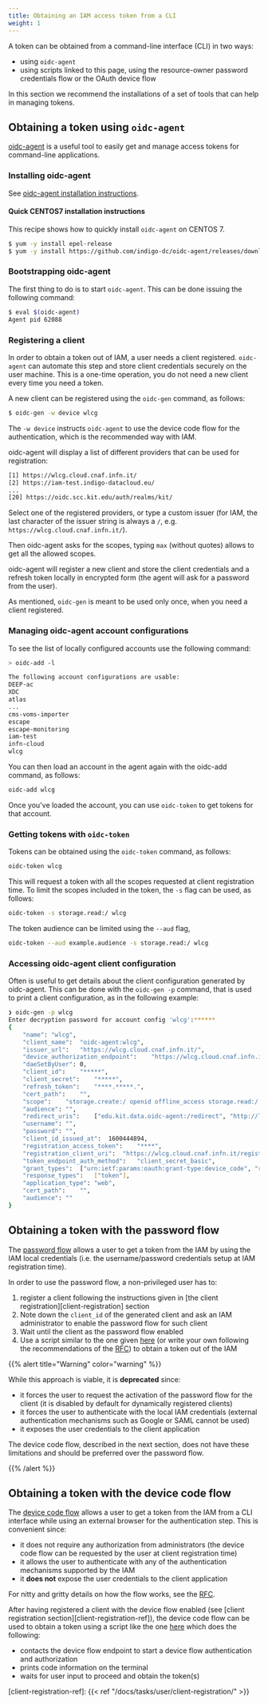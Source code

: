 ```yaml
---
title: Obtaining an IAM access token from a CLI
weight: 1
---
```


A token can be obtained from a command-line interface (CLI) in two ways:

- using `oidc-agent`
- using scripts linked to this page, using the resource-owner password
  credentials flow or the OAuth device flow

In this section we recommend the installations of a set of tools that can help
in managing tokens.

## Obtaining a token using `oidc-agent`

[oidc-agent][oidc-agent] is a useful tool to easily get and manage access
tokens for command-line applications.

### Installing oidc-agent

See [oidc-agent installation
instructions](https://indigo-dc.gitbook.io/oidc-agent/installation/install).

#### Quick CENTOS7 installation instructions

This recipe shows how to quickly install `oidc-agent` on CENTOS 7.

```bash
$ yum -y install epel-release
$ yum -y install https://github.com/indigo-dc/oidc-agent/releases/download/v3.3.1/oidc-agent-3.3.1-1.el7.x86_64.rpm
```

### Bootstrapping oidc-agent

The first thing to do is to start `oidc-agent`.
This can be done issuing the following command:

```bash
$ eval $(oidc-agent)
Agent pid 62088
```

### Registering a client

In order to obtain a token out of IAM, a user needs a client registered.
`oidc-agent` can automate this step and store client credentials securely
on the user machine. This is a one-time operation, you do not need a new
client every time you need a token.

A new client can be registered using the `oidc-gen` command, as follows:

```bash
$ oidc-gen -w device wlcg
```

The `-w device` instructs `oidc-agent` to use the device code flow for the
authentication, which is the recommended way with IAM.

oidc-agent will display a list of different providers that can be used for
registration:

```bash
[1] https://wlcg.cloud.cnaf.infn.it/
[2] https://iam-test.indigo-datacloud.eu/
...
[20] https://oidc.scc.kit.edu/auth/realms/kit/
```

Select one of the registered providers, or type a custom issuer (for IAM, the
last character of the issuer string is always a `/`, e.g.
`https://wlcg.cloud.cnaf.infn.it/`).

Then oidc-agent asks for the scopes, typing `max` (without quotes) allows to
get all the allowed scopes.

oidc-agent will register a new client and store the client credentials and a
refresh token locally in encrypted form (the agent will ask for a password from
the user).

As mentioned, `oidc-gen` is meant to be used only once, when you need a client registered.

### Managing oidc-agent account configurations

To see the list of locally configured accounts use the following command:

```bash
> oidc-add -l

The following account configurations are usable:
DEEP-ac
XDC
atlas
...
cms-voms-importer
escape
escape-monitoring
iam-test
infn-cloud
wlcg
```

You can then load an account in the agent again with the oidc-add command, as follows:

```bash
oidc-add wlcg
```

Once you've loaded the account, you can use `oidc-token` to get tokens for that account.

### Getting tokens with `oidc-token`

Tokens can be obtained using the `oidc-token` command, as follows:

```bash
oidc-token wlcg
```

This will request a token with all the scopes requested at client registration
time. To limit the scopes included in the token, the `-s` flag can be used, as
follows:

```bash
oidc-token -s storage.read:/ wlcg
```

The token audience can be limited using the `--aud` flag,

```bash
oidc-token --aud example.audience -s storage.read:/ wlcg
```
### Accessing oidc-agent client configuration

Often is useful to get details about the client configuration generated 
by oidc-agent. This can be done with the `oidc-gen -p` command, that is
used to print a client configuration, as in the following example:

```bash
❯ oidc-gen -p wlcg
Enter decryption password for account config 'wlcg':******
{
	"name":	"wlcg",
	"client_name":	"oidc-agent:wlcg",
	"issuer_url":	"https://wlcg.cloud.cnaf.infn.it/",
	"device_authorization_endpoint":	"https://wlcg.cloud.cnaf.infn.it/devicecode",
	"daeSetByUser":	0,
	"client_id":	"*****",
	"client_secret":	"*****",
	"refresh_token":	"****.*****.",
	"cert_path":	"",
	"scope":	"storage.create:/ openid offline_access storage.read:/ eduperson_scoped_affiliation storage.modify:/ wlcg wlcg.groups eduperson_entitlement",
	"audience":	"",
	"redirect_uris":	["edu.kit.data.oidc-agent:/redirect", "http://localhost:8080", "http://localhost:47947", "http://localhost:4242"],
	"username":	"",
	"password":	"",
	"client_id_issued_at":	1600444894,
	"registration_access_token":	"****",
	"registration_client_uri":	"https://wlcg.cloud.cnaf.infn.it/register/****",
	"token_endpoint_auth_method":	"client_secret_basic",
	"grant_types":	["urn:ietf:params:oauth:grant-type:device_code", "refresh_token"],
	"response_types":	["token"],
	"application_type":	"web",
	"cert_path":	"",
	"audience":	""
}
```
## Obtaining a token with the password flow

The [password flow][oauth-password-flow] allows a user to get a token from the
IAM by using the IAM local credentials (i.e. the username/password credentials
setup at IAM registration time).

In order to use the password flow, a non-privileged user has to:

1. register a client following the instructions given in [the client
  registration][client-registration] section
2. Note down the `client_id` of the generated client and ask an IAM
   administrator to enable the password flow for such client
3. Wait until the client as the password flow enabled
4. Use a script similar to the one given [here][get-token-script] (or write
   your own following the recommendations of the [RFC][oauth-password-flow]) to
   obtain a token out of the IAM

{{% alert title="Warning" color="warning" %}}

While this approach is viable, it is __deprecated__ since:

- it forces the user to request the activation of the password flow for the
  client (it is disabled by default for dynamically registered clients)
- it forces the user to authenticate with the local IAM credentials (external
  authentication mechanisms such as Google or SAML cannot be used)
- it exposes the user credentials to the client application

The device code flow, described in the next section, does not have these
limitations and should be preferred over the password flow.

{{% /alert %}}


## Obtaining a token with the device code flow

The [device code flow][oauth-device-code-flow] allows a user to get a token
from the IAM from a CLI interface while using an external browser for the
authentication step. This is convenient since:

- it does not require any authorization from administrators (the device code
  flow can be requested by the user at client registration time)
- it allows the user to authenticate with any of the authentication mechanisms
  supported by the IAM
- it __does not__ expose the user credentials to the client application

For nitty and gritty details on how the flow works, see the
[RFC][oauth-device-code-flow].

After having registered a client with the device flow enabled (see [client
registration section][client-registration-ref]), the device code flow can be
used to obtain a token using a script like the one [here][dc-get-token-script]
which does the following:

- contacts the device flow endpoint to start a device flow authentication and
  authorization
- prints code information on the terminal
- waits for user input to proceed and obtain the token(s)

[oauth-password-flow]: https://tools.ietf.org/html/rfc6749#section-4.3
[oauth-device-code-flow]: https://tools.ietf.org/html/draft-ietf-oauth-device-flow-09
[get-token-script]: https://gist.github.com/andreaceccanti/7d863db5ce3f43c74123a2cea8b8f9ff
[dc-get-token-script]: https://gist.github.com/andreaceccanti/5b69323b89ce08321e7b5236de503600
[oidc-agent]: https://github.com/indigo-dc/oidc-agent
[client-registration-ref]: {{< ref "/docs/tasks/user/client-registration/" >}}
